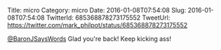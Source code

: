 Title: micro
Category: micro
Date: 2016-01-08T07:54:08
Slug: 2016-01-08T07:54:08
TwitterId: 685368878273175552
TweetUrl: https://twitter.com/mark_philpot/status/685368878273175552

[@BaronJSaysWords](https://twitter.com/BaronJSaysWords) Glad you're back! Keep kicking ass!